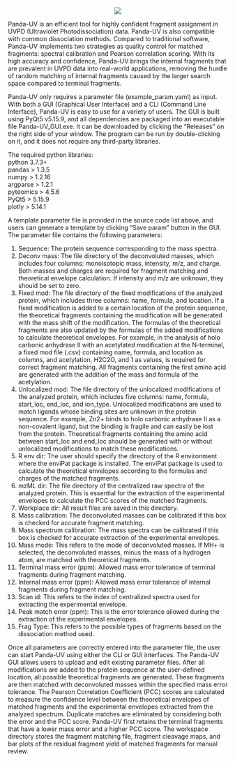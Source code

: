 <div align=center>
<img src=https://github.com/PHOENIXcenter/Panda-UV/assets/55739492/42bc2fc6-1e61-4df7-b84d-b32d1dafabeb>
</div>

Panda-UV is an efficient tool for highly confident fragment assignment in UVPD (Ultraviolet Photodissociation) data. Panda-UV is also compatible with common dissociation methods. Compared to traditional software, Panda-UV implements two strategies as quality control for matched fragments: spectral calibration and Pearson correlation scoring. With its high accuracy and confidence, Panda-UV brings the internal fragments that are prevalent in UVPD data into real-world applications, removing the hurdle of random matching of internal fragments caused by the larger search space compared to terminal fragments.

Panda-UV only requires a parameter file (example_param.yaml) as input. With both a GUI (Graphical User Interface) and a CLI (Command Line Interface), Panda-UV is easy to use for a variety of users. The GUI is built using PyQt5 v5.15.9, and all dependencies are packaged into an executable file Panda-UV_GUI.exe. It can be downloaded by clicking the “Releases” on the right side of your window. The program can be run by double-clicking on it, and it does not require any third-party libraries. 

The required python libraries:  
python 3.7.3+  
pandas > 1.3.5  
numpy > 1.2.16  
argparse > 1.2.1  
pyteomics > 4.5.6  
PyQt5 > 5.15.9  
plotly > 5.14.1  

A template parameter file is provided in the source code list above, and users can generate a template by clicking “Save param” button in the GUI. The parameter file contains the following parameters:  
1.	Sequence: The protein sequence corresponding to the mass spectra.  
2.	Deconv mass: The file directory of the deconvoluted masses, which includes four columns: monoisotopic mass, intensity, m/z, and charge. Both masses and charges are required for fragment matching and theoretical   envelope calculation. If intensity and m/z are unknown, they should be set to zero.  
3.	Fixed mod: The file directory of the fixed modifications of the analyzed protein, which includes three columns: name, formula, and location. If a fixed modification is added to a certain location of the protein sequence, the theoretical fragments containing the modification will be generated with the mass shift of the modification. The formulas of the theoretical fragments are also updated by the formulas of the added modifications to calculate theoretical envelopes. For example, in the analysis of holo carbonic anhydrase II with an acetylated modification at the N-terminal, a fixed mod file (.csv) containing name, formula, and location as columns, and acetylation, H2C2O, and 1 as values, is required for correct fragment matching. All fragments containing the first amino acid are generated with the addition of the mass and formula of the acetylation.  
4.	Unlocalized mod: The file directory of the unlocalized modifications of the analyzed protein, which includes five columns: name, formula, start_loc, end_loc, and ion_type. Unlocalized modifications are used to match ligands whose binding sites are unknown in the protein sequence. For example, Zn2+ binds to holo carbonic anhydrase II as a non-covalent ligand, but the binding is fragile and can easily be lost from the protein. Theoretical fragments containing the amino acid between start_loc and end_loc should be generated with or without unlocalized modifications to match these modifications.  
5.	R env dir: The user should specify the directory of the R environment where the enviPat package is installed. The enviPat package is used to calculate the theoretical envelopes according to the formulas and charges of the matched fragments.  
6.	mzML dir: The file directory of the centralized raw spectra of the analyzed protein. This is essential for the extraction of the experimental envelopes to calculate the PCC scores of the matched fragments.  
7.	Workplace dir: All result files are saved in this directory.  
8.	Mass calibration: The deconvoluted masses can be calibrated if this box is checked for accurate fragment matching.  
9.	Mass spectrum calibration: The mass spectra can be calibrated if this box is checked for accurate extraction of the experimental envelopes.  
10.	Mass mode: This refers to the mode of deconvoluted masses. If MH+ is selected, the deconvoluted masses, minus the mass of a hydrogen atom, are matched with theoretical fragments.  
11.	Terminal mass error (ppm): Allowed mass error tolerance of terminal fragments during fragment matching.  
12.	Internal mass error (ppm): Allowed mass error tolerance of internal fragments during fragment matching.  
13.	Scan id: This refers to the index of centralized spectra used for extracting the experimental envelope.  
14.	Peak match error (ppm): This is the error tolerance allowed during the extraction of the experimental envelopes.  
15.	Frag Type: This refers to the possible types of fragments based on the dissociation method used.  

Once all parameters are correctly entered into the parameter file, the user can start Panda-UV using either the CLI or GUI interfaces. The Panda-UV GUI allows users to upload and edit existing parameter files. After all modifications are added to the protein sequence at the user-defined location, all possible theoretical fragments are generated. These fragments are then matched with deconvoluted masses within the specified mass error tolerance. The Pearson Correlation Coefficient (PCC) scores are calculated to measure the confidence level between the theoretical envelopes of matched fragments and the experimental envelopes extracted from the analyzed spectrum. Duplicate matches are eliminated by considering both the error and the PCC score. Panda-UV first retains the terminal fragments that have a lower mass error and a higher PCC score. The workspace directory stores the fragment matching file, fragment cleavage maps, and bar plots of the residual fragment yield of matched fragments for manual review.
